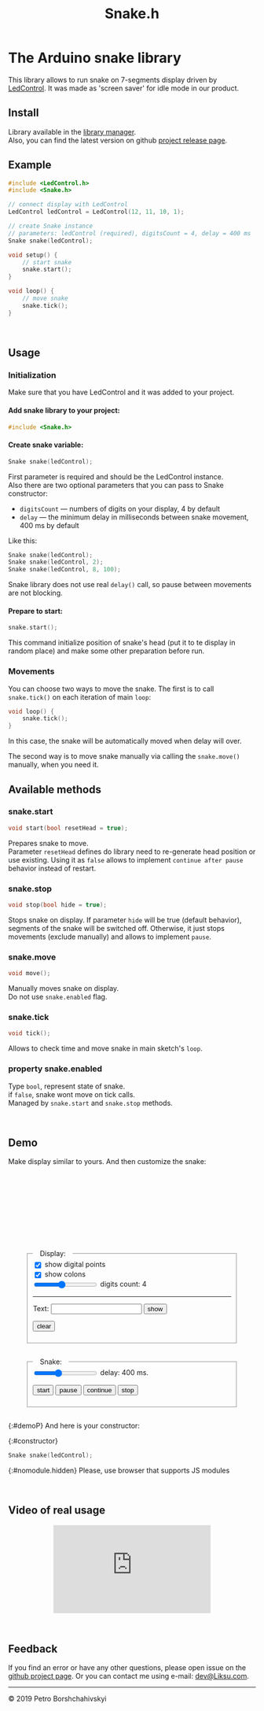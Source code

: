 ﻿---
title: Snake.h
---

<link rel="shortcut icon" type="image/gif" href="./favicon.ico"/>
<script>
    var link = document.querySelector("link[rel*='icon']");
    document.getElementsByTagName('head')[0].appendChild(link);
</script>

<style>
    text {font-family: sans-serif; font-size: 2em; fill: silver; alignment-baseline: middle; text-anchor: middle}
    text.small {font-size: 0.8em; fill: darkgray}
    svg {margin: 0 auto; display: block}
    fieldset {width: 80%; margin: 2em auto}
    fieldset input {vertical-align: middle}
    label {display: block}
    fieldset > legend {padding: 0 1em}
    .hidden {display: none}
</style>

# The Arduino snake library

This library allows to run snake on 7-segments display driven by [LedControl](http://wayoda.github.io/LedControl/).
It was made as 'screen saver' for idle mode in our product.

## Install

Library available in the [library manager](http://arduino.cc/en/pmwiki.php?n=Guide/Libraries).<br>
Also, you can find the latest version on github [project release page](https://github.com/Liksu/7SegmentsSnake/releases).


## Example

```cpp
#include <LedControl.h>
#include <Snake.h>

// connect display with LedControl
LedControl ledControl = LedControl(12, 11, 10, 1);

// create Snake instance
// parameters: ledControl (required), digitsCount = 4, delay = 400 ms
Snake snake(ledControl);

void setup() {
    // start snake
    snake.start();
}

void loop() {
    // move snake
    snake.tick();
}
```

 

## Usage

### Initialization

Make sure that you have LedControl and it was added to your project.

#### Add snake library to your project:

```cpp
#include <Snake.h>
```

#### Create snake variable:

```cpp
Snake snake(ledControl);
```

First parameter is required and should be the LedControl instance.<br>
Also there are two optional parameters that you can pass to Snake constructor:

* `digitsCount` — numbers of digits on your display, 4 by default
* `delay` — the minimum delay in milliseconds between snake movement, 400 ms by default

Like this:
```cpp
Snake snake(ledControl);
Snake snake(ledControl, 2);
Snake snake(ledControl, 8, 100);
```

Snake library does not use real `delay()` call, so pause between movements are not blocking.

#### Prepare to start:

```cpp
snake.start();
```

This command initialize position of snake's head (put it to te display in random place) and make some other preparation before run.

### Movements

You can choose two ways to move the snake. The first is to call `snake.tick()` on each iteration of main `loop`:

```cpp
void loop() {
    snake.tick();
}
```

In this case, the snake will be automatically moved when delay will over.

The second way is to move snake manually via calling the `snake.move()` manually, when you need it.

## Available methods

### snake.start

```cpp
void start(bool resetHead = true);
```

Prepares snake to move.<br>
Parameter `resetHead` defines do library need to re-generate head position or use existing.
Using it as `false` allows to implement `continue after pause` behavior instead of restart.

### snake.stop

```cpp
void stop(bool hide = true);
```

Stops snake on display.
If parameter `hide` will be true (default behavior), segments of the snake will be switched off.
Otherwise, it just stops movements (exclude manually) and allows to implement `pause`. 

### snake.move

```cpp
void move();
```

Manually moves snake on display.<br>
Do not use `snake.enabled` flag.

### snake.tick

```cpp
void tick();
```

Allows to check time and move snake in main sketch's `loop`.

### property snake.enabled

Type `bool`, represent state of snake.<br>
if `false`, snake wont move on tick calls.<br>
Managed by `snake.start` and `snake.stop` methods.

 

## Demo

Make display similar to yours. And then customize the snake:

<svg id="demoSVG" width="100%" height="128"></svg>

<form id="demoFORM" onchange="redraw(this)" onsubmit="return false;">
<fieldset>
    <legend>Display:</legend>
    <label><input type="checkbox" name="showDP" checked> show digital points</label>
    <label><input type="checkbox" name="showDots" checked> show colons</label>
    <label>
        <input type="range" id="digits" value="4" min="1" max="8" step="1" name="digits" oninput="digitsOutput.value = this.value">
        digits count:
        <output name="digitsOutput">4</output>
    </label>
    <hr>
    <label>Text: <input name="digitsText" type="text"> <button onclick="display.setWord(digitsText.value)">show</button></label>
    <p>
        <button onclick="digitsText.value = display.clear() || ''">clear</button>
    </p>
</fieldset>
<fieldset>
    <legend>Snake:</legend>
    <label>
        <input type="range" id="delay" value="400" min="50" max="1000" step="50" name="delay" oninput="snake.delay = delayOutput.value = this.value">
        delay:
        <output name="delayOutput">400</output>
        ms.
    </label>
    <p>
        <button onclick="snake.start()">start</button>
        <button onclick="snake.stop(false)">pause</button>
        <button onclick="snake.start(false)">continue</button>
        <button onclick="snake.stop()">stop</button>
    </p>
</fieldset>
</form>

{:#demoP}
And here is your constructor:

{:#constructor}
```cpp
Snake snake(ledControl);
```

{:#nomodule.hidden}
Please, use browser that supports JS modules

<script>
    window.start = function(Display, Snake) {
        const config = {};
        window.display = new Display('svg#demoSVG', config);
        window.snake = new Snake(display, display.digitsCount);
        window.timerId = setInterval(() => snake.tick(), 50);

        window.redraw = function(form) {
            const svg = document.querySelector('svg#demoSVG');
            svg.innerHTML = '';
            const config = {
                digitsCount: form.digits.value,
                showDP: form.showDP.checked,
                showDots: form.showDots.checked
            };

            snake.display = window.display = new Display(svg, config);
            if (form.digitsText.value) display.setWord(form.digitsText.value);
            
            if (snake.digitsCount != config.digitsCount) {
                snake.digitsCount = +config.digitsCount;
                if (snake.enabled) snake.start();
            }
            
            let params = [];
            if (form.delay.value != 400) params.push(form.delay.value);
            if (form.digits.value != 4 || params.length) params.unshift(form.digits.value);
            params.unshift('ledControl');
            
            params = params.map(text => ({class: isNaN(parseInt(text)) ? 'n' : 'mi', text}));
            
            const tags = [
                {class: 'n', text: 'Snake'},
                {text: ' '},
                {class: 'n', text: 'snake'},
                {class: 'p', text: '('},
                ...params.reduce((a, b) => [...a, {class: 'p', text: ','}, {text: ' '}, b], [params.shift()]),
                {class: 'p', text: ');'},
            ].map(tag => tag.class ? `<span class="${tag.class}">${tag.text}</span>` : tag.text);
            
            document.querySelector('#constructor code').innerHTML = tags.join('');
        };

        snake.start();
    };
</script>

<script type="module">
    import Display from "./display.js";
    import Snake from "./snake.js";
    window.start(Display, Snake);
</script>
<script nomodule>
    document.getElementById('nomodule').style.display = 'block';
    'demoSVG demoFORM demoP constructor'.split(' ').forEach(function(selector) {
        document.getElementById(selector).style.display = 'none';
    });
</script>

 

## Video of real usage

<center><iframe width="320" height="179" src="https://www.youtube.com/embed/Ws4qPjABhV8" frameborder="0" allow="accelerometer; encrypted-media; gyroscope; picture-in-picture" allowfullscreen></iframe></center>

 

## Feedback

If you find an error or have any other questions, please open issue on the [github project page](https://github.com/Liksu/7SegmentsSnake/issues).
Or you can contact me using e-mail: [dev@Liksu.com](mailto:dev@Liksu.com).

<hr>

© 2019 Petro Borshchahivskyi

